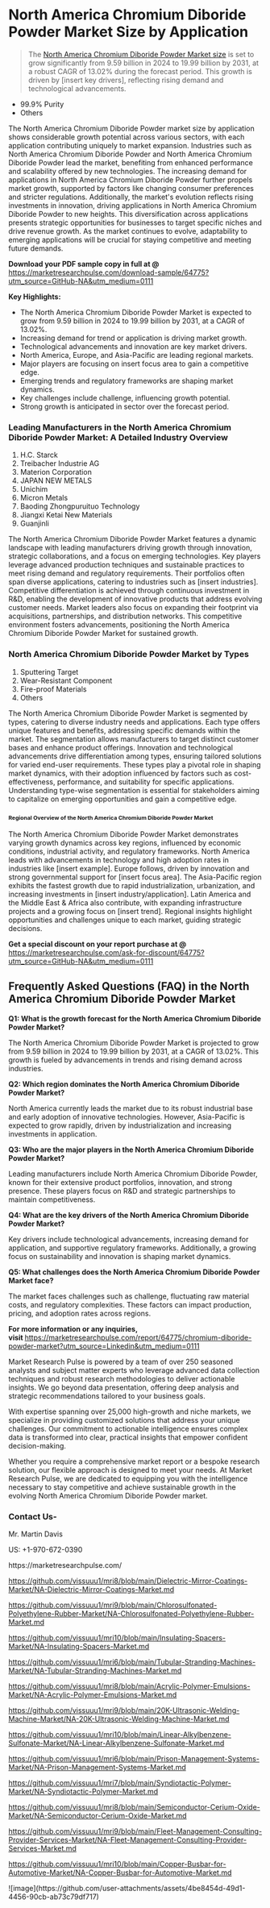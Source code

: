 <h1>North America Chromium Diboride Powder Market&nbsp;Size by Application</h1><blockquote><p>The <a href="https://marketresearchpulse.com/download-sample/64775?utm_source=GitHub-NA&amp;utm_medium=0111">North America Chromium Diboride Powder Market size</a> is set to grow significantly from 9.59 billion in 2024 to 19.99 billion by 2031, at a robust CAGR of 13.02% during the forecast period. This growth is driven by [insert key drivers], reflecting rising demand and technological advancements.</p></blockquote><ul><li>99.9% Purity<li> Others</li></ul><p>The North America Chromium Diboride Powder market size by application shows considerable growth potential across various sectors, with each application contributing uniquely to market expansion. Industries such as North America Chromium Diboride Powder and North America Chromium Diboride Powder lead the market, benefiting from enhanced performance and scalability offered by new technologies. The increasing demand for applications in North America Chromium Diboride Powder further propels market growth, supported by factors like changing consumer preferences and stricter regulations. Additionally, the market's evolution reflects rising investments in innovation, driving applications in North America Chromium Diboride Powder to new heights. This diversification across applications presents strategic opportunities for businesses to target specific niches and drive revenue growth. As the market continues to evolve, adaptability to emerging applications will be crucial for staying competitive and meeting future demands.</p><p><strong>Download your PDF sample copy in full at @ </strong><a href="https://marketresearchpulse.com/download-sample/64775?utm_source=GitHub-NA&amp;utm_medium=0111">https://marketresearchpulse.com/download-sample/64775?utm_source=GitHub-NA&amp;utm_medium=0111</a></p><p><strong>Key Highlights: </strong></p><ul><li>The North America Chromium Diboride Powder Market is expected to grow from 9.59 billion in 2024 to 19.99 billion by 2031, at a CAGR of 13.02%.</li><li>Increasing demand for trend or application is driving market growth.</li><li>Technological advancements and innovation are key market drivers.</li><li>North America, Europe, and Asia-Pacific are leading regional markets.</li><li>Major players are focusing on insert focus area to gain a competitive edge.</li><li>Emerging trends and regulatory frameworks are shaping market dynamics.</li><li>Key challenges include challenge, influencing growth potential.</li><li>Strong growth is anticipated in sector over the forecast period.</li></ul><h3>Leading Manufacturers in the North America Chromium Diboride Powder Market: A Detailed Industry Overview</h3><ol><li>H.C. Starck</li><li>Treibacher Industrie AG</li><li>Materion Corporation</li><li>JAPAN NEW METALS</li><li>Unichim</li><li>Micron Metals</li><li>Baoding Zhongpuruituo Technology</li><li>Jiangxi Ketai New Materials</li><li>Guanjinli</li></ol><div class="flex max-w-full flex-col flex-grow"><div class="min-h-8 text-message flex w-full flex-col items-end gap-2 whitespace-normal break-words [.text-message+&amp;]:mt-5" dir="auto" data-message-author-role="assistant" data-message-id="fd8432e4-4910-450d-b182-61b7bfb0a01f" data-message-model-slug="gpt-4o"><div class="flex w-full flex-col gap-1 empty:hidden first:pt-[3px]"><div class="markdown prose w-full break-words dark:prose-invert light"><p>The North America Chromium Diboride Powder Market features a dynamic landscape with leading manufacturers driving growth through innovation, strategic collaborations, and a focus on emerging technologies. Key players leverage advanced production techniques and sustainable practices to meet rising demand and regulatory requirements. Their portfolios often span diverse applications, catering to industries such as [insert industries]. Competitive differentiation is achieved through continuous investment in R&amp;D, enabling the development of innovative products that address evolving customer needs. Market leaders also focus on expanding their footprint via acquisitions, partnerships, and distribution networks. This competitive environment fosters advancements, positioning the North America Chromium Diboride Powder Market for sustained growth.</p></div></div></div></div><h3>North America Chromium Diboride Powder Market by Types</h3><ol><li>Sputtering Target<li> Wear-Resistant Component<li> Fire-proof Materials<li> Others</li></ol><div class="flex max-w-full flex-col flex-grow"><div class="min-h-8 text-message flex w-full flex-col items-end gap-2 whitespace-normal break-words [.text-message+&amp;]:mt-5" dir="auto" data-message-author-role="assistant" data-message-id="084470be-0bb7-4664-bddf-5156b4f41249" data-message-model-slug="gpt-4o-mini"><div class="flex w-full flex-col gap-1 empty:hidden first:pt-[3px]"><div class="markdown prose w-full break-words dark:prose-invert light"><p>The North America Chromium Diboride Powder Market is segmented by types, catering to diverse industry needs and applications. Each type offers unique features and benefits, addressing specific demands within the market. The segmentation allows manufacturers to target distinct customer bases and enhance product offerings. Innovation and technological advancements drive differentiation among types, ensuring tailored solutions for varied end-user requirements. These types play a pivotal role in shaping market dynamics, with their adoption influenced by factors such as cost-effectiveness, performance, and suitability for specific applications. Understanding type-wise segmentation is essential for stakeholders aiming to capitalize on emerging opportunities and gain a competitive edge.</p></div></div></div></div><h3><span style="font-size: 11px;">Regional Overview of the North America Chromium Diboride Powder Market</span></h3><div class="flex max-w-full flex-col flex-grow"><div class="min-h-8 text-message flex w-full flex-col items-end gap-2 whitespace-normal break-words [.text-message+&amp;]:mt-5" dir="auto" data-message-author-role="assistant" data-message-id="e9038762-ce64-4e30-91c9-9bd413514231" data-message-model-slug="gpt-4o-mini"><div class="flex w-full flex-col gap-1 empty:hidden first:pt-[3px]"><div class="markdown prose w-full break-words dark:prose-invert light"><p>The North America Chromium Diboride Powder Market demonstrates varying growth dynamics across key regions, influenced by economic conditions, industrial activity, and regulatory frameworks. North America leads with advancements in technology and high adoption rates in industries like [insert example]. Europe follows, driven by innovation and strong governmental support for [insert focus area]. The Asia-Pacific region exhibits the fastest growth due to rapid industrialization, urbanization, and increasing investments in [insert industry/application]. Latin America and the Middle East &amp; Africa also contribute, with expanding infrastructure projects and a growing focus on [insert trend]. Regional insights highlight opportunities and challenges unique to each market, guiding strategic decisions.</p></div></div></div></div><p><strong>Get a special discount on your report purchase at @ </strong><a href="https://marketresearchpulse.com/ask-for-discount/64775?utm_source=GitHub-NA&amp;utm_medium=0111">https://marketresearchpulse.com/ask-for-discount/64775?utm_source=GitHub-NA&amp;utm_medium=0111</a></p><h2>Frequently Asked Questions (FAQ) in the North America Chromium Diboride Powder Market</h2><p><strong>Q1: What is the growth forecast for the North America Chromium Diboride Powder Market?</strong></p><p>The North America Chromium Diboride Powder Market is projected to grow from 9.59 billion in 2024 to 19.99 billion by 2031, at a CAGR of 13.02%. This growth is fueled by advancements in trends and rising demand across industries.</p><p><strong>Q2: Which region dominates the North America Chromium Diboride Powder Market?</strong></p><p>North America currently leads the market due to its robust industrial base and early adoption of innovative technologies. However, Asia-Pacific is expected to grow rapidly, driven by industrialization and increasing investments in application.</p><p><strong>Q3: Who are the major players in the North America Chromium Diboride Powder Market?</strong></p><p>Leading manufacturers include North America Chromium Diboride Powder, known for their extensive product portfolios, innovation, and strong presence. These players focus on R&amp;D and strategic partnerships to maintain competitiveness.</p><p><strong>Q4: What are the key drivers of the North America Chromium Diboride Powder Market?</strong></p><p>Key drivers include technological advancements, increasing demand for application, and supportive regulatory frameworks. Additionally, a growing focus on sustainability and innovation is shaping market dynamics.</p><p><strong>Q5: What challenges does the North America Chromium Diboride Powder Market face?</strong></p><p>The market faces challenges such as challenge, fluctuating raw material costs, and regulatory complexities. These factors can impact production, pricing, and adoption rates across regions.</p><p><strong>For more information or any inquiries, visit&nbsp;</strong><a href="https://marketresearchpulse.com/report/64775/chromium-diboride-powder-market?utm_source=Linkedin&utm_medium=0111">https://marketresearchpulse.com/report/64775/chromium-diboride-powder-market?utm_source=Linkedin&utm_medium=0111</a></p><p>Market Research Pulse is powered by a team of over 250 seasoned analysts and subject matter experts who leverage advanced data collection techniques and robust research methodologies to deliver actionable insights. We go beyond data presentation, offering deep analysis and strategic recommendations tailored to your business goals.</p><p>With expertise spanning over 25,000 high-growth and niche markets, we specialize in providing customized solutions that address your unique challenges. Our commitment to actionable intelligence ensures complex data is transformed into clear, practical insights that empower confident decision-making.</p><p>Whether you require a comprehensive market report or a bespoke research solution, our flexible approach is designed to meet your needs. At Market Research Pulse, we are dedicated to equipping you with the intelligence necessary to stay competitive and achieve sustainable growth in the evolving North America Chromium Diboride Powder market.</p><h3><strong>Contact Us-</strong></h3><p>Mr. Martin Davis</p><p>US: +1-970-672-0390</p><p>https://marketresearchpulse.com/</p><p><a href="https://github.com/vissuuu1/mri8/blob/main/Dielectric-Mirror-Coatings-Market/NA-Dielectric-Mirror-Coatings-Market.md">https://github.com/vissuuu1/mri8/blob/main/Dielectric-Mirror-Coatings-Market/NA-Dielectric-Mirror-Coatings-Market.md</a></p><p><a href="https://github.com/vissuuu1/mri9/blob/main/Chlorosulfonated-Polyethylene-Rubber-Market/NA-Chlorosulfonated-Polyethylene-Rubber-Market.md">https://github.com/vissuuu1/mri9/blob/main/Chlorosulfonated-Polyethylene-Rubber-Market/NA-Chlorosulfonated-Polyethylene-Rubber-Market.md</a></p><p><a href="https://github.com/vissuuu1/mri10/blob/main/Insulating-Spacers-Market/NA-Insulating-Spacers-Market.md">https://github.com/vissuuu1/mri10/blob/main/Insulating-Spacers-Market/NA-Insulating-Spacers-Market.md</a></p><p><a href="https://github.com/vissuuu1/mri6/blob/main/Tubular-Stranding-Machines-Market/NA-Tubular-Stranding-Machines-Market.md">https://github.com/vissuuu1/mri6/blob/main/Tubular-Stranding-Machines-Market/NA-Tubular-Stranding-Machines-Market.md</a></p><p><a href="https://github.com/vissuuu1/mri8/blob/main/Acrylic-Polymer-Emulsions-Market/NA-Acrylic-Polymer-Emulsions-Market.md">https://github.com/vissuuu1/mri8/blob/main/Acrylic-Polymer-Emulsions-Market/NA-Acrylic-Polymer-Emulsions-Market.md</a></p><p><a href="https://github.com/vissuuu1/mri9/blob/main/20K-Ultrasonic-Welding-Machine-Market/NA-20K-Ultrasonic-Welding-Machine-Market.md">https://github.com/vissuuu1/mri9/blob/main/20K-Ultrasonic-Welding-Machine-Market/NA-20K-Ultrasonic-Welding-Machine-Market.md</a></p><p><a href="https://github.com/vissuuu1/mri10/blob/main/Linear-Alkylbenzene-Sulfonate-Market/NA-Linear-Alkylbenzene-Sulfonate-Market.md">https://github.com/vissuuu1/mri10/blob/main/Linear-Alkylbenzene-Sulfonate-Market/NA-Linear-Alkylbenzene-Sulfonate-Market.md</a></p><p><a href="https://github.com/vissuuu1/mri6/blob/main/Prison-Management-Systems-Market/NA-Prison-Management-Systems-Market.md">https://github.com/vissuuu1/mri6/blob/main/Prison-Management-Systems-Market/NA-Prison-Management-Systems-Market.md</a></p><p><a href="https://github.com/vissuuu1/mri7/blob/main/Syndiotactic-Polymer-Market/NA-Syndiotactic-Polymer-Market.md">https://github.com/vissuuu1/mri7/blob/main/Syndiotactic-Polymer-Market/NA-Syndiotactic-Polymer-Market.md</a></p><p><a href="https://github.com/vissuuu1/mri8/blob/main/Semiconductor-Cerium-Oxide-Market/NA-Semiconductor-Cerium-Oxide-Market.md">https://github.com/vissuuu1/mri8/blob/main/Semiconductor-Cerium-Oxide-Market/NA-Semiconductor-Cerium-Oxide-Market.md</a></p><p><a href="https://github.com/vissuuu1/mri9/blob/main/Fleet-Management-Consulting-Provider-Services-Market/NA-Fleet-Management-Consulting-Provider-Services-Market.md">https://github.com/vissuuu1/mri9/blob/main/Fleet-Management-Consulting-Provider-Services-Market/NA-Fleet-Management-Consulting-Provider-Services-Market.md</a></p><p><a href="https://github.com/vissuuu1/mri10/blob/main/Copper-Busbar-for-Automotive-Market/NA-Copper-Busbar-for-Automotive-Market.md">https://github.com/vissuuu1/mri10/blob/main/Copper-Busbar-for-Automotive-Market/NA-Copper-Busbar-for-Automotive-Market.md</a></p>
![image](https://github.com/user-attachments/assets/4be8454d-49d1-4456-90cb-ab73c79df717)

